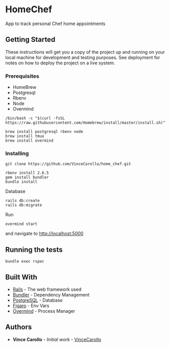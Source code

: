 # HomeChef

App to track personal Chef home appointments

## Getting Started

These instructions will get you a copy of the project up and running on your local machine for development and testing purposes. See deployment for notes on how to deploy the project on a live system.

### Prerequisites

- HomeBrew
- Postgresql
- Rbenv
- Node
- Overmind

```
/bin/bash -c "$(curl -fsSL https://raw.githubusercontent.com/Homebrew/install/master/install.sh)"

brew install postgresql rbenv node
brew install tmux
brew install overmind
```

### Installing

```
git clone https://github.com/VinceCarollo/home_chef.git

rbenv install 2.6.5
gem install bundler
bundle install
```

Database
```
rails db:create
rails db:migrate
```

Run
```
overmind start
```
and navigate to [http://localhost:5000](http://localhost:5000)

## Running the tests

```
bundle exec rspec
```

## Built With

* [Rails](https://rubyonrails.org/) - The web framework used
* [Bundler](https://bundler.io/) - Dependency Management
* [PostgreSQL](https://www.postgresql.org/) - Database
* [Figaro](https://github.com/laserlemon/figaro) - Env Vars
* [Overmind](https://github.com/DarthSim/overmind) - Process Manager


## Authors

* **Vince Carollo** - *Initial work* - [VinceCarollo](https://github.com/vincecarollo)